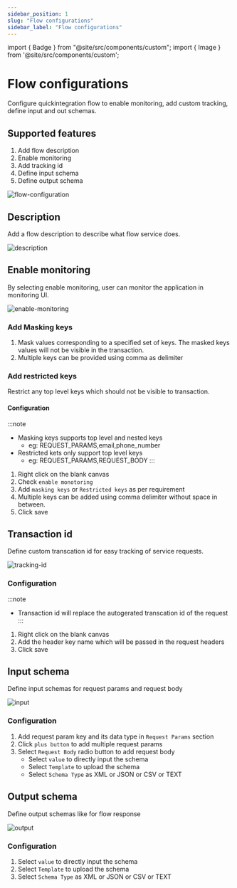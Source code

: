 ```yaml
---
sidebar_position: 1
slug: "Flow configurations"
sidebar_label: "Flow configurations"
---
```


import { Badge } from "@site/src/components/custom";
import { Image } from '@site/src/components/custom';

# Flow configurations

Configure quickintegration flow to enable monitoring, add custom tracking, define input and out schemas.

## Supported features

1. Add flow description
2. Enable monitoring
3. Add tracking id
4. Define input schema
5. Define output schema

<Image src="/img/Canvas properties/flow-configuration.png" alt="flow-configuration" />

## Description

Add a flow description to describe what flow service does.

<Image src="/img/Canvas properties/description.png" alt="description" />

## Enable monitoring

By selecting enable monitoring, user can monitor the application in monitoring UI.

<Image src="/img/Canvas properties/enable-monitoring.png" alt="enable-monitoring" />

### Add Masking keys

1. Mask values corresponding to a specified set of keys. The masked keys values will not be visible in the transaction.
2. Multiple keys can be provided using comma as delimiter

### Add restricted keys

Restrict any top level keys which should not be visible to transaction.

#### Configuration
:::note

- Masking keys supports top level and nested keys
    - eg: REQUEST_PARAMS,email,phone_number
- Restricted kets only support top level keys
    - eg: REQUEST_PARAMS,REQUEST_BODY
  :::

1. Right click on the blank canvas
2. Check `enable monotoring`
3. Add `masking keys` or `Restricted keys` as per requirement
4. Multiple keys can be added using comma delimiter without space in between.
5. Click save

## Transaction id

Define custom transcation id for easy tracking of service requests.

<Image src="/img/Canvas properties/tracking-id.png" alt="tracking-id" />

### Configuration
:::note

- Transaction id will replace the autogerated transcation id of the request
:::

1. Right click on the blank canvas
2. Add the header key name which will be passed in the request headers
3. Click save

## Input schema

Define input schemas for request params and request body

<Image src="/img/Canvas properties/input.png" alt="input" />

### Configuration

1. Add request param key and its data type in `Request Params` section
2. Click `plus button` to add multiple request params
3. Select `Request Body` radio button to add request body
    - Select `value` to directly input the schema
    - Select `Template` to upload the schema
    - Select `Schema Type` as XML or JSON or CSV or TEXT

## Output schema

Define output schemas like for flow response

<Image src="/img/Canvas properties/output.png" alt="output" />

### Configuration

1. Select `value` to directly input the schema
2. Select `Template` to upload the schema
3. Select `Schema Type` as XML or JSON or CSV or TEXT
